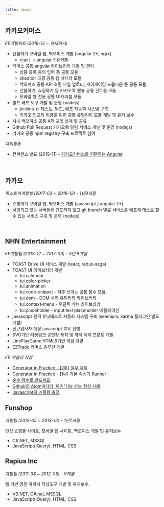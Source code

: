 ```yaml
---
title: about
---
```


## 카카오커머스

_FE개발파트 (2018-12 ~ 현재까지)_

- 선물하기 모바일 웹, 백오피스 개발 (angular 2+, ngrx)
  - react -> angular 전환개발
- 커머스 공통 angular 라이브러리 개발 및 관리
  - 상품 등록 등의 입력 폼 공통 모듈
  - ckeditor 래핑 공통 웹 에디터 모듈
  - 백오피스 공통 API 호환 파일 업로더, 캐이케이딩 드롭다운 등 공통 모듈
  - 선물하기, 쇼핑하기 등 카카오톡 웹뷰 공통 컨트롤 모듈
  - 모바일 웹 전용 공통 UI캐러셀 모듈
- 빌드 배포 도구 개발 및 운영 (nodejs)
  - jenkins-ci 테스트, 빌드, 배포 자동화 시스템 구축
  - 카카오 인프라 이용을 위한 공통 유틸리티 모듈 개발 및 유지 보수
- 사내 백오피스 공통 API 포멧 설계 및 공유
- Github Pull Request 카카오톡 알림 서비스 개발 및 운영 (nodejs)
- 카카오 공통 npm registry 구축 프로젝트 참여

_대외활동_

- 컨퍼런스 발표 (2019-11) - [카카오커머스를 지탱하는 Angular](https://tech.kakao.com/2019/11/27/kakao-commerce-frontend-angular/)

<br />

## 카카오

_톡스토어개발셀 (2017-03 ~ 2018-12) - 1년9개월_

- 쇼핑하기 모바일 웹, 백오피스 개발 (javascript / angular 2+)
- 서빙되고 있는 서버들을 건드리지 않고 git branch 별로 서비스를 배포해 테스트 할 수 있는 서비스 구축 및 운영 (nodejs)

<br />

## NHN Entertainment

_FE개발팀 (2013-12 ~ 2017-03) - 3년 9개월_

- TOAST Drive UI 서비스 개발 (react, redux-saga)
- TOAST UI 라이브러리 개발
  - tui.calendar
  - tui.color-picker
  - tui.animation
  - tui.code-snippet - 자주 쓰이는 공통 함수 모음
  - tui.dom - DOM 처리 유틸리티 라이브러리
  - tui.context-menu - 우클릭 메뉴 라이브러리
  - tui.placeholder - input:text placeholder 에뮬레이션
- javascript 원격 유닛테스트 자동화 시스템 구축 (selenium, karma 플러그인 별도 개발)
- 신규입사자 대상 javascript 교육 진행
- SVG기반 티켓링크 공연장 제작 및 좌석 예매 프론트 개발
- LinePlayGame HTML5기반 게임 개발
- EZTrade 커머스 솔루션 개발

_FE 위클리 작성_

- [Generator in Practice - [2부] 실무 예제](https://ui.toast.com/weekly-pick/ko_20160805)
- [Generator in Practice - [1부] 기본 속성과 Runner](https://ui.toast.com/weekly-pick/ko_20160729)
- [순수 함수로 만드세요](https://ui.toast.com/weekly-pick/ko_20160613)
- [Github의 Atom에디터 '마커'기능 성능 향상 사례](https://ui.toast.com/weekly-pick/ko_20151214)
- [Javascript의 커플링 측정](https://ui.toast.com/weekly-pick/ko_20150522/)

## Funshop

_개발팀 (2012-05 ~ 2013-12) - 1년7개월_

펀샵 쇼핑몰 사이트, 모바일 웹 사이트, 백오피스 개발 및 유지보수

- C#.NET, MSSQL
- JavaScript(jQuery), HTML, CSS

## Rapius Inc

_개발팀 (2011-08 ~ 2012-05) - 9개월_

웹 기반 영문 이력서 작성도구 개발 및 유지보수.

- VB.NET, C#.net, MSSQL
- JavaScript(jQuery), HTML, CSS
